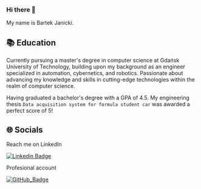 ### Hi there 👋

My name is Bartek Janicki. 


## :books:  Education

Currently pursuing a master's degree in computer science at Gdańsk University of Technology, building upon my background as an engineer specialized in automation, cybernetics, and robotics. Passionate about advancing my knowledge and skills in cutting-edge technologies within the realm of computer science.

Having graduated a bachelor's degree with a GPA of 4.5. My engineering thesis `Data acquisition system for formula student car` was awarded  a perfect score of 5!


## :globe_with_meridians:	Socials
Reach me on LinkedIn

[![Linkedin Badge](https://img.shields.io/badge/bartosz-janicki-blue?style=flat&logo=Linkedin&logoColor=white)](https://www.linkedin.com/in/bartosz-janicki-28ba75276)



Profesional account

[![GitHub_Badge](https://img.shields.io/badge/BartoszJanicki-%23121011.svg?style=for-the-badge&logo=github&logoColor=white)](https://github.com/](https://github.com/BartoszJanicki))


<!--
**Booswoos/Booswoos** is a ✨ _special_ ✨ repository because its `README.md` (this file) appears on your GitHub profile.

Here are some ideas to get you started:

- 🔭 I’m currently working on ...
- 🌱 I’m currently learning ...
- 👯 I’m looking to collaborate on ...
- 🤔 I’m looking for help with ...
- 💬 Ask me about ...
- 📫 How to reach me: ...
- 😄 Pronouns: ...
- ⚡ Fun fact: ...
-->
